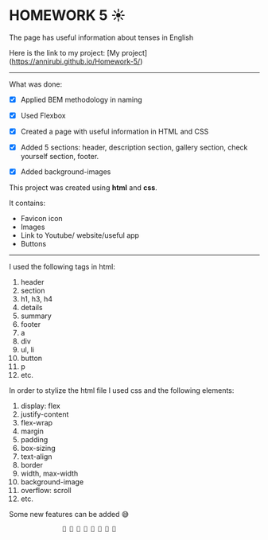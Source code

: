 # HOMEWORK 5 ☀
The page has useful information about tenses in English

Here is the link to my project:
[My project] (https://annirubi.github.io/Homework-5/)

___
What was done:
- [X]  Applied BEM methodology in naming
- [X] Used Flexbox
- [X] Created a page with useful information in HTML and CSS 
- [X] Added 5 sections: header, description section, gallery section, check yourself section, footer. 
- [X] Added background-images



This project was created using **html** and **css**. 

It contains:

* Favicon icon
* Images
* Link to Youtube/ website/useful app
* Buttons
  

____

I used the following tags in html:

1. header
2. section
3. h1, h3, h4
4. details
5. summary
6. footer
7. a
8. div
9. ul, li
10. button
11. p
12. etc.




In order to stylize the html file I used css and the following elements:
1. display: flex
2. justify-content
3. flex-wrap
4. margin
5. padding
6. box-sizing
7. text-align
8. border
9. width, max-width
10. background-image
11. overflow: scroll
12. etc.

Some new features can be added :sweat_smile:

                   🌟 🌟 🌟 🌟 🌟 🌟 🌟 🌟
